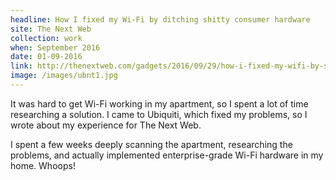 ```yaml
---
headline: How I fixed my Wi-Fi by ditching shitty consumer hardware
site: The Next Web
collection: work
when: September 2016
date: 01-09-2016
link: http://thenextweb.com/gadgets/2016/09/29/how-i-fixed-my-wifi-by-stopping-buying-shitty-consumer-hardware/
image: /images/ubnt1.jpg
---
```

It was hard to get Wi-Fi working in my apartment, so I spent a lot of time researching a solution. I came to Ubiquiti, which fixed my problems, so I wrote about my experience for The Next Web.

I spent a few weeks deeply scanning the apartment, researching the problems, and actually implemented enterprise-grade Wi-Fi hardware in my home. Whoops!